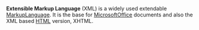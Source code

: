 **Extensible Markup Language** (XML) is a widely used extendable [MarkupLanguage](?MarkupLanguage). It is the base for [MicrosoftOffice](?MicrosoftOffice) documents and also the XML based [HTML](?HTML) version, XHTML.
